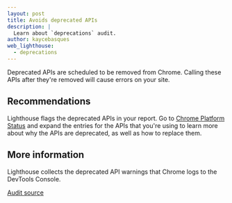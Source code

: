 ```yaml
---
layout: post
title: Avoids deprecated APIs
description: |
  Learn about `deprecations` audit.
author: kaycebasques
web_lighthouse:
  - deprecations
---
```


Deprecated APIs are scheduled to be removed from Chrome. Calling these APIs
after they're removed will cause errors on your site.

## Recommendations

Lighthouse flags the deprecated APIs in your report. Go to [Chrome Platform
Status](https://www.chromestatus.com/features#deprecated) and expand the entries for the APIs that you're using
to learn more about why the APIs are deprecated, as well as how to replace
them.

## More information

Lighthouse collects the deprecated API warnings that Chrome logs to the
DevTools Console.

[Audit source](https://github.com/GoogleChrome/lighthouse/blob/master/lighthouse-core/audits/deprecations.js)